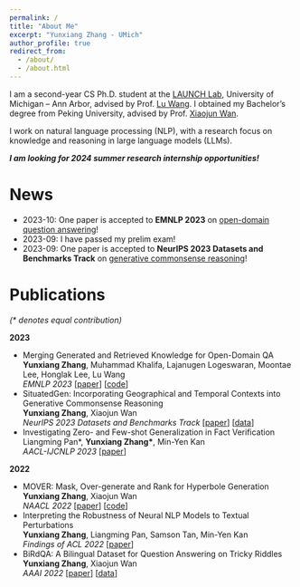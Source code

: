 ```yaml
---
permalink: /
title: "About Me"
excerpt: "Yunxiang Zhang - UMich"
author_profile: true
redirect_from: 
  - /about/
  - /about.html
---
```


I am a second-year CS Ph.D. student at the [LAUNCH Lab](https://launch.eecs.umich.edu/), University of Michigan – Ann Arbor, advised by Prof. [Lu Wang](https://web.eecs.umich.edu/~wangluxy/index.html). I obtained my Bachelor’s degree from Peking University, advised by Prof. [Xiaojun Wan](https://wanxiaojun.github.io/).

I work on natural language processing (NLP), with a research focus on knowledge and reasoning in large language models (LLMs).

***I am looking for 2024 summer research internship opportunities!***

# News
* 2023-10: One paper is accepted to **EMNLP 2023** on [open-domain question answering](https://arxiv.org/pdf/2310.14393.pdf)!
* 2023-09: I have passed my prelim exam!
* 2023-09: One paper is accepted to **NeurIPS 2023 Datasets and Benchmarks Track** on [generative commonsense reasoning](https://arxiv.org/pdf/2306.12552.pdf)!  

# Publications  
*(\* denotes equal contribution)*

**2023**
* Merging Generated and Retrieved Knowledge for Open-Domain QA  
  **Yunxiang Zhang**, Muhammad Khalifa, Lajanugen Logeswaran, Moontae Lee, Honglak Lee, Lu Wang  
  *EMNLP 2023* [[paper](https://arxiv.org/abs/2310.14393)] [[code](https://github.com/yunx-z/COMBO)]
* SituatedGen: Incorporating Geographical and Temporal Contexts into Generative Commonsense Reasoning  
  **Yunxiang Zhang**, Xiaojun Wan  
  *NeurIPS 2023 Datasets and Benchmarks Track* [[paper](https://arxiv.org/abs/2306.12552)] [[data](https://github.com/yunx-z/situated_gen)]
* Investigating Zero- and Few-shot Generalization in Fact Verification  
  Liangming Pan\*, **Yunxiang Zhang\***, Min-Yen Kan  
  *AACL-IJCNLP 2023* [[paper](https://arxiv.org/abs/2309.09444)]

**2022**  
* MOVER: Mask, Over-generate and Rank for Hyperbole Generation  
  **Yunxiang Zhang**, Xiaojun Wan  
  *NAACL 2022* [[paper](https://arxiv.org/abs/2109.07726)] [[code](https://github.com/yunx-z/MOVER)]
* Interpreting the Robustness of Neural NLP Models to Textual Perturbations  
  **Yunxiang Zhang**, Liangming Pan, Samson Tan, Min-Yen Kan  
  *Findings of ACL 2022* [[paper](https://arxiv.org/abs/2110.07159)]  
* BiRdQA: A Bilingual Dataset for Question Answering on Tricky Riddles  
  **Yunxiang Zhang**, Xiaojun Wan  
  *AAAI 2022* [[paper](https://arxiv.org/abs/2109.11087)] [[data](https://forms.gle/NvT7DfWhAPhvoFvH7)] 
